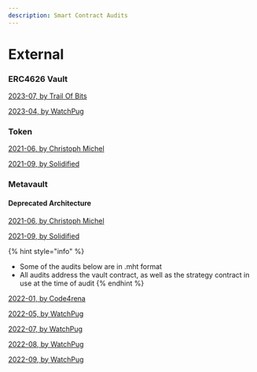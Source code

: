 ```yaml
---
description: Smart Contract Audits
---
```


# External

### ERC4626 Vault

[2023-07, by Trail Of Bits](https://github.com/trailofbits/publications/blob/master/reviews/2023-07-sandclock-securityreview.pdf)

[2023-04, by WatchPug](https://github.com/lindy-labs/sandclock-contracts/blob/main/audits/2023\_April\_27\_WatchPug\_Audit\_Report.pdf)

### Token

[2021-06, by Christoph Michel](https://drive.google.com/file/d/1mOHOeD5bSyQBkValNKnLKqssMFiuGOGv/view?usp=sharing)

[2021-09, by Solidified](https://drive.google.com/file/d/1D-uAeQtWU09G1psZQ6WKTsvGPtx5AtsX/view?usp=sharing)

### Metavault

#### Deprecated Architecture

[2021-06, by Christoph Michel](https://drive.google.com/file/d/1MmqbBU1DWjI40qXZQ52o1V4TUwuqNgNG/view?usp=sharing)

[2021-09, by Solidified](https://drive.google.com/file/d/1D-uAeQtWU09G1psZQ6WKTsvGPtx5AtsX/view?usp=sharing)

{% hint style="info" %}
* Some of the audits below are in .mht format
* All audits address the vault contract, as well as the strategy contract in use at the time of audit
{% endhint %}

[2022-01, by Code4rena](https://drive.google.com/file/d/18HOx6IFj87JZ72J-tz-AbRNF62Jadr3V/view?usp=sharing)

[2022-05, by WatchPug](https://drive.google.com/file/d/1cG3mtFfSH8HPjgBLzJ1VzIGongv60HhQ/view?usp=sharing)

[2022-07, by WatchPug](https://drive.google.com/file/d/1OGnhJvpeihdzliFWDL9DHqIWcbsML39q/view?usp=sharing)

[2022-08, by WatchPug](https://drive.google.com/file/d/1lRH0Xl37FX4\_FCF36ocafShXPMcRQ58I/view?usp=sharing)

[2022-09, by WatchPug](https://drive.google.com/file/d/1kR3nshIZNR6EqWHDFBWuKVSd2a76hZUD/view?usp=sharing)

